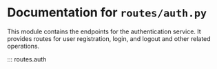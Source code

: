 # Documentation for `routes/auth.py`

This module contains the endpoints for the authentication service. It provides routes for user registration, login, and logout and other related operations.

::: routes.auth